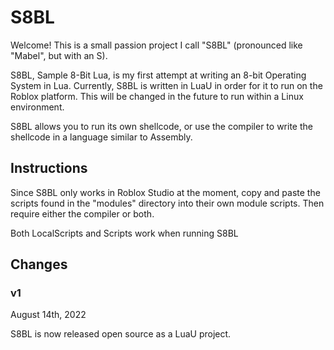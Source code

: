 # S8BL
Welcome! This is a small passion project I call "S8BL" (pronounced like "Mabel", but with an S).

S8BL, Sample 8-Bit Lua, is my first attempt at writing an 8-bit Operating System in Lua. Currently, S8BL is written in LuaU in order for it to run on the Roblox platform. This will be changed in the future to run within a Linux environment.

S8BL allows you to run its own shellcode, or use the compiler to write the shellcode in a language similar to Assembly.

## Instructions
Since S8BL only works in Roblox Studio at the moment, copy and paste the scripts found in the "modules" directory into their own module scripts. Then require either the compiler or both.

Both LocalScripts and Scripts work when running S8BL

## Changes
### v1
August 14th, 2022

S8BL is now released open source as a LuaU project.
